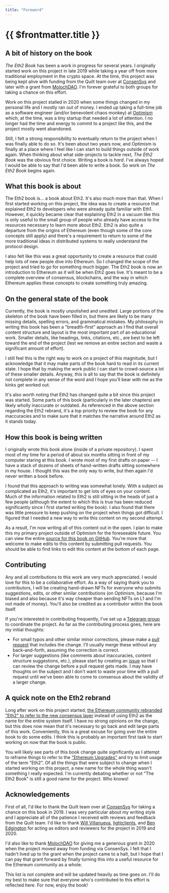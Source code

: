 ```yaml
---
title: "Foreword"
---
```


# {{ $frontmatter.title }}

## A bit of history on the book

*The Eth2 Book* has been a work in progress for several years. I originally started work on this project in late 2019 while taking a year off from more traditional employment in the crypto space. At the time, this project was being kept alive with funding from the Quilt team over at [ConsenSys](https://consensys.net/) and later with a grant from [MolochDAO](https://molochdao.com/). I'm forever grateful to both groups for taking a chance on this effort.

Work on this project stalled in 2020 when some things changed in my personal life and I mostly ran out of money. I ended up taking a full-time job as a software engineer (and/or benevolent chaos monkey) at [Optimism](https://optimism.io) which, at the time, was a tiny startup that needed a lot of attention. I no longer had the time and energy to commit to a project like this, and the project mostly went abandoned.

Still, I felt a strong responsibility to eventually return to the project when I was finally able to do so. It's been about two years now, and Optimism is finally at a place where I feel like I can start to build things outside of work again. When thinking about what side-projects to tackle next, *The Eth2 Book* was the obvious first choice. Writing a book is *hard*. I've always hoped I would be able to say that I'd been able to write a book. So work on *The Eth2 Book* begins again.

## What this book is about

The Eth2 book is... a book about Eth2. It's also much more than that. When I first started working on this project, the idea was to create a resource that explained Eth2 to developers who were already quite familiar with Eth1. However, it quickly became clear that explaining Eth2 in a vacuum like this is only useful to the small group of people who already have access to the resources necessary to learn more about Eth2. Eth2 is also quite a departure from the origins of Ethereum (even though some of the core concepts still apply) and there's a requirement to return to some of the more traditional ideas in distributed systems to really understand the protocol design.

I also felt like this was a great opportunity to create a resource that could help lots of new people dive into Ethereum. So I changed the scope of the project and tried to go for something much bigger. The Eth2 book is now an introduction to Ethereum as it will be when Eth2 goes live. It's meant to be a complete overview of consensus, blockchains, and the way in which Ethereum applies these concepts to create something truly amazing.

## On the general state of the book

Currently, the book is mostly unpolished and unedited. Large portions of the skeleton of the book have been filled in, but there are likely to be many missing details, spelling errors, and grammatical mistakes. My philosophy in writing this book has been a "breadth-first" approach as I find that overall content structure and layout is the most important part of an educational work. Smaller details, like headings, links, citations, etc., are best to be left toward the end of the project (lest we remove an entire section and waste a significant amount of effort).

I still feel this is the right way to work on a project of this magnitude, but I acknowledge that it may make parts of the book hard to read in its current state. I hope that by making the work public I can start to crowd-source a lot of these smaller details. Anyway, this is all to say that the book is definitely not complete in any sense of the word and I hope you'll bear with me as the kinks get worked out.

It's also worth noting that Eth2 has changed quite a bit since this project was started. Some parts of this book (particularly in the later chapters) are likely wholly inaccurate or outdated. As referenced in the above section regarding the Eth2 rebrand, it's a top priority to review the book for any inaccuracies and to make sure that it matches the narrative around Eth2 as it stands today.

## How this book is being written

I originally wrote this book alone (inside of a private repository). I spent most of my time for a period of about six months sitting in front of my computer staring at this book. I wrote most of my first drafts on paper -- I have a stack of dozens of sheets of hand-written drafts sitting somewhere in my house. I thought this was the only way to write, but then again I'd never written a book before.

I found that this approach to writing was somewhat lonely. With a subject as complicated as Eth2, it's important to get lots of eyes on your content. Much of the information related to Eth2 is still sitting in the heads of just a few people (although the extent to which this is true has been reduced significantly since I first started writing the book). I also found that there was little pressure to keep pushing on the project when things got difficult. I figured that I needed a new way to write this content on my second attempt.

As a result, I'm now writing all of this content out in the open. I plan to make this my primary project outside of Optimism for the foreseeable future. You can view the entire [source for this book on GitHub](https://github.com/smartcontracts/eth2-book). You're more that welcome to make edits to this content by submitting pull requests. You should be able to find links to edit this content at the bottom of each page.

## Contributing

Any and all contributions to this work are very much appreciated. I would love for this to be a collaborative effort. As a way of saying thank you to contributors, I will be creating hand-drawn NFTs for everyone who submits suggestions, edits, or other similar contributions (on Optimism, because I'm biased and also because it's way cheaper than sending NFTs on L1 and I'm not made of money). You'll also be credited as a contributor within the book itself.

If you're interested in contributing frequently, I've set up a [Telegram group](https://t.me/+QdbYrQtP0zE3ZDVh) to coordinate the project. As far as the contributing process goes, here are my initial thoughts:

- For small typos and other similar minor corrections, please make a [pull request](https://github.com/smartcontracts/eth2-book/pulls) that includes the change. I'll usually merge these without any back-and-forth, assuming the correction is correct.
- For larger suggestions (like comments about inaccuracies, content structure suggestions, etc.), please start by creating an [issue](https://github.com/smartcontracts/eth2-book/issues) so that I can review the change before a pull request gets made. I may have thoughts on the subject and I don't want to waste your time with a pull request until we've been able to come to consensus about the validity of a larger change.

## A quick note on the Eth2 rebrand

Long after work on this project started, [the Ethereum community rebranded "Eth2" to refer to the new consensus layer](https://blog.ethereum.org/2022/01/24/the-great-eth2-renaming/) instead of using Eth2 as the name for the entire system itself. I have no strong opinions on the change, but this does now mean that it's necessary to go back and edit large parts of this work. Conveniently, this is a great excuse for going over the entire book to do some edits. I think this is probably an important first task to start working on now that the book is public.

You will likely see parts of this book change quite significantly as I attempt to reframe things to refer to the ["Ethereum Upgrades"](https://ethereum.org/en/upgrades/) and try to limit usage of the term "Eth2". Of all the things that were subject to change when I started working on this project, a new name for the whole thing wasn't something I really expected. I'm currently debating whether or not "The Eth2 Book" is still a good name for the project. Who knows!

## Acknowledgements

First of all, I'd like to thank the Quilt team over at [ConsenSys](https://consensys.net/) for taking a chance on this book in 2019. I was very particular about my writing style and I appreciate all of the patience I received with reviews and feedback from the Quilt team. I'd like to thank [Will Villanueva](https://twitter.com/wjvill), [lightclients](https://twitter.com/lightclients), and [Ben Edgington](https://twitter.com/benjaminion_xyz) for acting as editors and reviewers for the project in 2019 and 2020.

I'd also like to thank [MolochDAO](https://molochdao.com/) for giving me a generous grant in 2020 when the project moved away from funding via ConsenSys. I felt that I hadn't lived up to the grant when the project came to a halt, but I hope that I can pay that grant forward by finally turning this into a useful resource for the Ethereum community as a whole.

This list is not complete and will be updated heavily as time goes on. I'll do my best to make sure that everyone who's contributed to this effort is reflected here. For now, enjoy the book!
